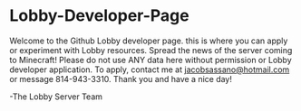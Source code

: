 # Lobby-Developer-Page
Welcome to the Github Lobby developer page. this is where you can apply or experiment with Lobby resources. Spread the news of the server coming to Minecraft!
Please do not use ANY data here without permission or Lobby developer application. To apply, contact me at jacobsassano@hotmail.com or message 814-943-3310.
Thank you and have a nice day!

-The Lobby Server Team
